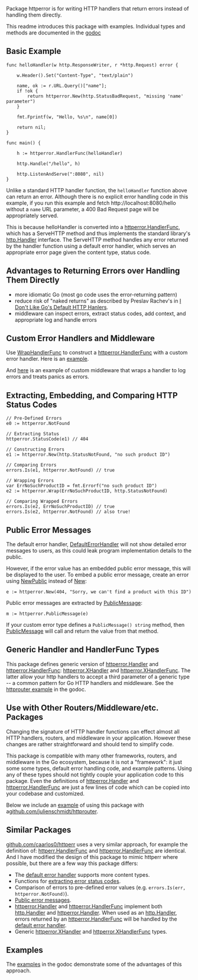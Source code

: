 Package httperror is for writing HTTP handlers that return errors instead of handling them directly.

This readme introduces this package with examples. Individual types and methods
are documented in the [godoc](https://pkg.go.dev/github.com/johnwarden/httperror)

## Basic Example

	func helloHandler(w http.ResponseWriter, r *http.Request) error {

		w.Header().Set("Content-Type", "text/plain")

		name, ok := r.URL.Query()["name"];
		if !ok {
			return httperror.New(http.StatusBadRequest, "missing 'name' parameter")
		}

		fmt.Fprintf(w, "Hello, %s\n", name[0])

		return nil;
	}

	func main() {

		h := httperror.HandlerFunc(helloHandler)

		http.Handle("/hello", h)

		http.ListenAndServe(":8080", nil)
	}


Unlike a standard HTTP handler function, the `helloHandler` function above can
return an error.  Although there is no explicit error handling code in this
example, if you run this example and fetch http://localhost:8080/hello without a
`name` URL parameter, a 400 Bad Request page will be appropriately served.

This is because helloHandler is  converted into a [httperror.HandlerFunc](https://pkg.go.dev/github.com/johnwarden/httperror#HandlerFunc), which has a
ServeHTTP method and thus implements the standard library's [http.Handler](https://pkg.go.dev/net/http#Handler) interface. The ServeHTTP method handles
any error returned by the handler function using a default error handler,
which serves an appropriate error page given the content type, status code.

## Advantages to Returning Errors over Handling Them Directly

- more idiomatic Go (most go code uses the error-returning pattern)
- reduce risk of "naked returns" as described by Preslav Rachev's in [I Don't Like Go's Default HTTP Hanlers](https://preslav.me/2022/08/09/i-dont-like-golang-default-http-handlers/).
- middleware can inspect errors, extract status codes, add context, and appropriate log and handle errors


## Custom Error Handlers and Middleware

Use [WrapHandlerFunc](https://pkg.go.dev/github.com/johnwarden/httperror#WrapHandlerFunc) to construct a [httperror.HandlerFunc](https://pkg.go.dev/github.com/johnwarden/httperror#HandlerFunc) with a custom error handler. Here is an [example](https://pkg.go.dev/github.com/johnwarden/httperror#example-package-CustomErrorHandler).

And [here](https://pkg.go.dev/github.com/johnwarden/httperror#example-package-CustomMiddleware) is an example of custom middleware that wraps a handler to log errors and treats panics as errors.


## Extracting, Embedding, and Comparing HTTP Status Codes

	// Pre-Defined Errors
	e0 := httperror.NotFound

	// Extracting Status
	httperror.StatusCode(e1) // 404

	// Constructing Errors
	e1 := httperror.New(http.StatusNotFound, "no such product ID")

	// Comparing Errors
	errors.Is(e1, httperror.NotFound) // true

	// Wrapping Errors
	var ErrNoSuchProductID = fmt.Errorf("no such product ID")
	e2 := httperror.Wrap(ErrNoSuchProductID, http.StatusNotFound)

	// Comparing Wrapped Errors
	errors.Is(e2, ErrNoSuchProductID) // true
	errors.Is(e2, httperror.NotFound) // also true!

## Public Error Messages

The default error handler, [DefaultErrorHandler](https://pkg.go.dev/github.com/johnwarden/httperror#DefaultErrorHandler) will
not show detailed error messages to users, as this could leak program implementation details to the public.

However, if the error value has an embedded public error message, this will be displayed to the user. To embed a public error message,
create an error using [NewPublic](https://pkg.go.dev/github.com/johnwarden/httperror#NewPublic) instead of [New](https://pkg.go.dev/github.com/johnwarden/httperror#New):

	e := httperror.New(404, "Sorry, we can't find a product with this ID")

Public error messages are extracted by [PublicMessage](https://pkg.go.dev/github.com/johnwarden/httperror#PublicMessage):

	m := httperror.PublicMessage(e)

If your custom error type defines a `PublicMessage() string` method, then [PublicMessage](https://pkg.go.dev/github.com/johnwarden/httperror#PublicMessage) will call and return the value from that method.

## Generic Handler and HandlerFunc Types

This package defines generic version of [httperror.Handler](https://pkg.go.dev/github.com/johnwarden/httperror#Handler) and
[httperror.HandlerFunc](https://pkg.go.dev/github.com/johnwarden/httperror#HandlerFunc): [httperror.XHandler](https://pkg.go.dev/github.com/johnwarden/httperror#XHandler) and
[httperror.XHandlerFunc](https://pkg.go.dev/github.com/johnwarden/httperror#HandlerFunc). The latter allow your http handlers to accept a
third parameter of a generic type -- a common pattern for Go HTTP handlers
and middleware. See the [httprouter example](https://pkg.go.dev/github.com/johnwarden/httperror#example-package-Httprouter) in the godoc.

## Use with Other Routers/Middleware/etc. Packages

Changing the signature of HTTP handler functions can effect almost all HTTP
handlers, routers, and middleware in your application. However these changes
are rather straightforward and should tend to simplify code.

This package is compatible with many other frameworks, routers, and middleware
in the Go ecosystem, because it is not a "framework": it just some some
types, default error handling code, and example patterns. Using any of these
types should not tightly couple your application code to this package. Even
the definitions of [httperror.Handler](https://pkg.go.dev/github.com/johnwarden/httperror#Handler) and
[httperror.HandlerFunc](https://pkg.go.dev/github.com/johnwarden/httperror#HandlerFunc) are just a
few lines of code which can be copied into your codebase and customized.

Below we include an [example](https://pkg.go.dev/github.com/johnwarden/httperror#example-package-Httprouter) of
using this package with a[github.com/julienschmidt/httprouter](https://github.com/julienschmidt/httprouter).



## Similar Packages

[github.com/caarlos0/httperr](https://github.com/caarlos0/httperr) uses a very similar approach, for example the definition of: [httperr.HandlerFunc](https://pkg.go.dev/github.com/caarlos0/httperr#HandlerFunc) and [httperror.HandlerFunc](https://pkg.go.dev/github.com/johnwarden/httperror#HandlerFunc) are identical. And I have modified the design of this package to mimic httperr where possible, but there are a few way this package differs:

  - The [default error handler](https://pkg.go.dev/github.com/johnwarden/httperror#DefaultErrorHandler) supports more content types.
  - Functions for [extracting error status codes](https://pkg.go.dev/github.com/johnwarden/httperror#DefaultErrorHandler).
  - Comparison of errors to pre-defined error values (e.g. `errors.Is(err, httperror.NotFound)`).
  - [Public error messages](#public-error-messages).
  - [httperror.Handler](https://pkg.go.dev/github.com/johnwarden/httperror#Handler) and [httperror.HandlerFunc](https://pkg.go.dev/github.com/johnwarden/httperror#HandlerFunc) implement both [http.Handler](https://pkg.go.dev/net/http#Handler) and [httperror.Handler](https://pkg.go.dev/github.com/johnwarden/httperror#Handler). When used as an [http.Handler](https://pkg.go.dev/net/http#Handler), errors returned by an [httperror.HandlerFunc](https://pkg.go.dev/github.com/johnwarden/httperror#HandlerFunc) will be handled by the [default error handler](https://pkg.go.dev/github.com/johnwarden/httperror#DefaultErrorHandler).
  - Generic [httperror.XHandler](https://pkg.go.dev/github.com/johnwarden/httperror#XHandler) and [httperror.XHandlerFunc](https://pkg.go.dev/github.com/johnwarden/httperror#XHandlerFunc) types.


## Examples

The [examples](https://pkg.go.dev/github.com/johnwarden/httperror#readme-examples) in the godoc demonstrate some of the advantages of this approach.

